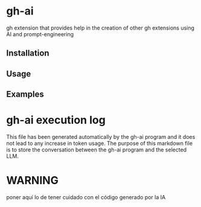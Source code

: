 # gh-ai
gh extension that provides help in the creation of other gh extensions using AI and prompt-engineering 

## Installation

## Usage

## Examples

# gh-ai execution log 

This file has been generated automatically by the gh-ai program and it does not lead to any increase in token usage. The purpose of this markdown file is to store the conversation between the gh-ai program and the selected LLM.






# WARNING 

poner aquí lo de tener cuidado con el código generado por la IA 